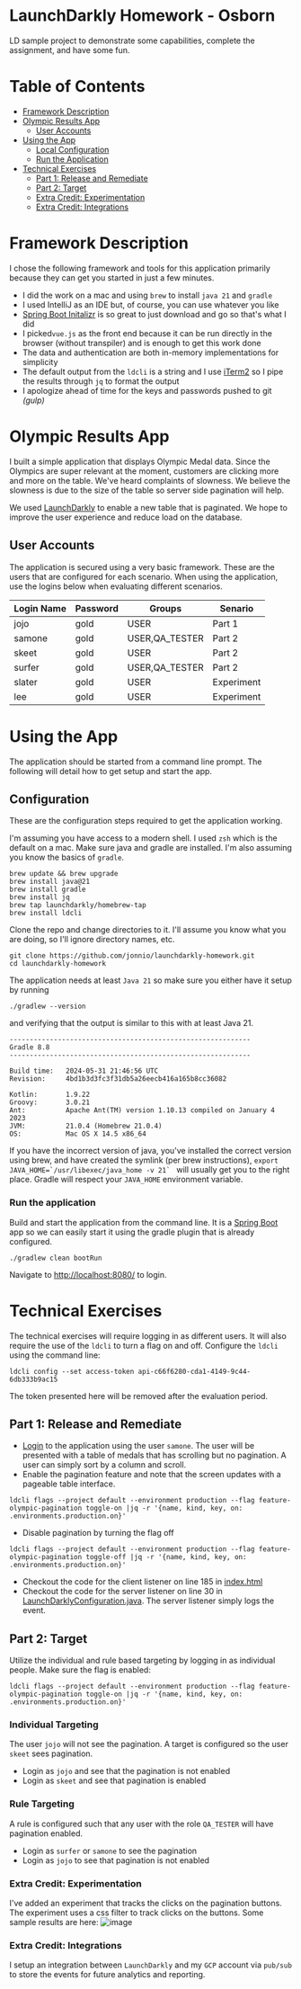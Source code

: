 # LaunchDarkly Homework - Osborn

LD sample project to demonstrate some capabilities, complete the assignment, and have some fun.

# Table of Contents

- [Framework Description](#framework)
- [Olympic Results App](#olympic-results-app)
  - [User Accounts](#user-accounts)
- [Using the App](#using-the-app)
  - [Local Configuration](#configuration)
  - [Run the Application](#run-the-application)
- [Technical Exercises](#technical-exercises)
  - [Part 1: Release and Remediate](#part-1-release-and-remediate)
  - [Part 2: Target](#part-2-target)
  - [Extra Credit: Experimentation](#extra-credit-experimentation)
  - [Extra Credit: Integrations](#extra-credit-integrations)

# Framework Description

I chose the following framework and tools for this application primarily because they can get you started
in just a few minutes.

* I did the work on a mac and using `brew` to install `java 21` and `gradle`
* I used IntelliJ as an IDE but, of course, you can use whatever you like
* [Spring Boot Initalizr](https://start.spring.io/) is so great to just download and go so that's what I did
* I picked`vue.js` as the front end because it can be run directly in the browser (without transpiler) and is enough to
  get this work done
* The data and authentication are both in-memory implementations for simplicity
* The default output from the `ldcli` is a string and I use [iTerm2](https://iterm2.com/) so I pipe the results through `jq` to format the output
* I apologize ahead of time for the keys and passwords pushed to git *(gulp)*

# Olympic Results App

I built a simple application that displays Olympic Medal data. Since the Olympics are super relevant at the moment,
customers are clicking more and more on the table. We've heard complaints of slowness. We believe the slowness
is due to the size of the table so server side pagination will help.

We used [LaunchDarkly](https://www.launchdarkly.com) to enable a new table that is paginated. We hope to improve the user
experience and reduce load on the database.

## User Accounts

The application is secured using a very basic framework. These are the users that are configured for each scenario.
When using the application, use the logins below when evaluating different scenarios.

| Login Name | Password | Groups         | Senario    |
|------------|----------|----------------|------------|
| jojo       | gold     | USER           | Part 1     |
| samone     | gold     | USER,QA_TESTER | Part 2     |
| skeet      | gold     | USER           | Part 2     |
| surfer     | gold     | USER,QA_TESTER | Part 2     |
| slater     | gold     | USER           | Experiment |
| lee        | gold     | USER           | Experiment |

# Using the App
The application should be started from a command line prompt. The following will detail how to get setup and
start the app.

## Configuration
These are the configuration steps required to get the application working.

I'm assuming you have access to a modern shell. I used `zsh` which is the default on a mac.
Make sure java and gradle are installed. I'm also assuming you know the basics of `gradle`.

```shell
brew update && brew upgrade
brew install java@21
brew install gradle
brew install jq
brew tap launchdarkly/homebrew-tap
brew install ldcli
```

Clone the repo and change directories to it. I'll assume you know what you are doing, so I'll ignore
directory names, etc.

```shell
git clone https://github.com/jonnio/launchdarkly-homework.git
cd launchdarkly-homework
```

The application needs at least `Java 21` so make sure you either have it setup by running
```shell
./gradlew --version
```

and verifying that the output is similar to this with at least Java 21.

```shell
------------------------------------------------------------
Gradle 8.8
------------------------------------------------------------

Build time:   2024-05-31 21:46:56 UTC
Revision:     4bd1b3d3fc3f31db5a26eecb416a165b8cc36082

Kotlin:       1.9.22
Groovy:       3.0.21
Ant:          Apache Ant(TM) version 1.10.13 compiled on January 4 2023
JVM:          21.0.4 (Homebrew 21.0.4)
OS:           Mac OS X 14.5 x86_64
```

If you have the incorrect version of java, you've installed the correct version using brew, and have
created the symlink (per brew instructions), ``export JAVA_HOME=`/usr/libexec/java_home -v 21` `` will usually get you
to the right place. Gradle will respect your `JAVA_HOME` environment variable.

### Run the application
Build and start the application from the command line. It is a [Spring Boot](https://spring.io/projects/spring-boot) app so 
we can easily start it using the gradle plugin that is already configured.

```shell
./gradlew clean bootRun
```
Navigate to [http://localhost:8080/](http://localhost:8080/) to login.



# Technical Exercises
The technical exercises will require logging in as different users. It will also require the use of the `ldcli` to
turn a flag on and off. Configure the `ldcli` using the command line:
```shell
ldcli config --set access-token api-c66f6280-cda1-4149-9c44-6db333b9ac15
```
The token presented here will be removed after the evaluation period.

## Part 1: Release and Remediate
* [Login](http://localhost:8080) to the application using the user `samone`. The user will be presented with a table of medals that has scrolling but no pagination. A user can simply sort by a column and scroll. 
* Enable the pagination feature and note that the screen updates with a pageable table interface.
```shell
ldcli flags --project default --environment production --flag feature-olympic-pagination toggle-on |jq -r '{name, kind, key, on: .environments.production.on}'
```
* Disable pagination by turning the flag off
```shell
ldcli flags --project default --environment production --flag feature-olympic-pagination toggle-off |jq -r '{name, kind, key, on: .environments.production.on}'
```
* Checkout the code for the client listener on line 185 in [index.html](src/main/resources/templates/index.html)
* Checkout the code for the server listener on line 30 in [LaunchDarklyConfiguration.java](src/main/java/ai/osborn/ld_homework/LaunchDarklyConfiguration.java). The server listener simply logs the event.


## Part 2: Target
Utilize the individual and rule based targeting by logging in as individual people.
Make sure the flag is enabled:
```shell
ldcli flags --project default --environment production --flag feature-olympic-pagination toggle-on |jq -r '{name, kind, key, on: .environments.production.on}'
```
### Individual Targeting
The user `jojo` will not see the pagination. A target is configured so the user `skeet` sees pagination. 
* Login as `jojo` and see that the pagination is not enabled
* Login as `skeet` and see that pagination is enabled

### Rule Targeting
A rule is configured such that any user with the role `QA_TESTER` will have pagination enabled.
* Login as `surfer` or `samone` to see the pagination
* Login as `jojo` to see that pagination is not enabled

### Extra Credit: Experimentation
I've added an experiment that tracks the clicks on the pagination buttons. The experiment uses a css filter to
track clicks on the buttons. Some sample results are here:
![image](src/main/resources/static/experiment.png)


### Extra Credit: Integrations
I setup an integration between `LaunchDarkly` and my `GCP` account via `pub/sub` to store the events for
future analytics and reporting.



